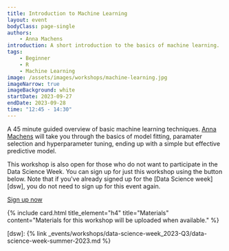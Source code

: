 ```yaml
---
title: Introduction to Machine Learning
layout: event
bodyClass: page-single
authors:
    - Anna Machens
introduction: A short introduction to the basics of machine learning.
tags:
    - Beginner
    - R
    - Machine Learning
image: /assets/images/workshops/machine-learning.jpg
imageNarrow: true
imageBackground: white
startDate: 2023-09-27
endDate: 2023-09-28
time: "12:45 - 14:30"
---
```


A 45 minute guided overview of basic machine learning techniques. [Anna Machens](/team/#a-k-machens) will take you through the basics of model fitting, paramater selection and hyperparameter tuning, ending up with a simple but effective predictive model.

This workshop is also open for those who do not want to participate in the Data Science Week. You can sign up for just this workshop using the button below. Note that if you've already signed up for the [Data Science week][dsw], you do not need to sign up for this event again.

<a href="https://www.utwente.nl/en/bms/research/bdsi/dsw-2022-q3-workshop-machine-learning/" class="button">Sign up now</a>

{% include card.html title_element="h4" title="Materials" content="Materials for this workshop will be uploaded when available." %}

[dsw]: {% link _events/workshops/data-science-week_2023-Q3/data-science-week-summer-2023.md %}
